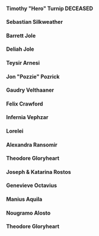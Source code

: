 #### Timothy "Hero" Turnip **DECEASED**

#### Sebastian Silkweather

#### Barrett Jole

#### Deliah Jole

#### Teysir Arnesi

#### Jon "Pozzie" Pozrick

#### Gaudry Velthaaner

#### Felix Crawford

#### Infernia Vephzar

#### Lorelei

#### Alexandra Ransomir

#### Theodore Gloryheart

#### Joseph & Katarina Rostos

#### Genevieve Octavius

#### Manius Aquila

#### Nougramo Alosto

#### Theodore Gloryheart
